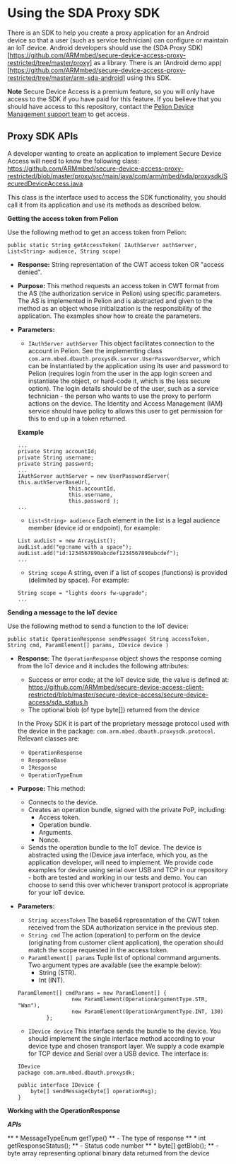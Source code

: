 
# Using the SDA Proxy SDK

There is an SDK to help you create a proxy application for an Android device so that a user (such as service technician) can configure or maintain an IoT device. Android developers should use the (SDA Proxy SDK)[https://github.com/ARMmbed/secure-device-access-proxy-restricted/tree/master/proxy] as a library. There is an (Android demo app)[https://github.com/ARMmbed/secure-device-access-proxy-restricted/tree/master/arm-sda-android] using this SDK.

<span class="notes">**Note** Secure Device Access is a premium feature, so you will only have access to the SDK if you have paid for this feature.  If you believe that you should have access to this repository, contact the [Pelion Device Management support team](https://cloud.mbed.com/contact) to get access. </span>

## Proxy SDK APIs

A developer wanting to create an application to implement Secure Device Access will need to know the following class: 
https://github.com/ARMmbed/secure-device-access-proxy-restricted/blob/master/proxy/src/main/java/com/arm/mbed/sda/proxysdk/SecuredDeviceAccess.java

This class is the interface used to access the SDK functionality, you should call it from its application and use its methods as described below.

**Getting the access token from Pelion**

Use the following method to get an access token from Pelion:

`public static String getAccessToken( IAuthServer authServer, List<String> audience, String scope)`

* **Response:** String representation of the CWT access token OR "access denied".
* **Purpose:** This method requests an access token in CWT format from the AS (the authorization service in Pelion) using specific parameters. The AS is implemented in Pelion and is abstracted and given to the method as an object whose initialization is the responsibility of the application. The examples show how to create the parameters.
* **Parameters:**
    * `IAuthServer authServer` This object facilitates connection to the account in Pelion. See the implementing class `com.arm.mbed.dbauth.proxysdk.server.UserPasswordServer`, which can be instantiated by the application using its user and password to Pelion (requires login from the user in the app login screen and instantiate the object, or hard-code it, which is the less secure option). The login details should be of the user, such as a service technician - the person who wants to use the proxy to perform actions on the device. The Identity and Access Management (IAM) service should have policy to allows this user to get permission for this to end up in a token returned.

     **Example**

    ```
    ...
    private String accountId;
    private String username;
    private String password;
    ...
    IAuthServer authServer = new UserPasswordServer( this.authServerBaseUrl,
                    this.accountId,
                    this.username,
                    this.password );
    ...
    ```
    * `List<String> audience` Each element in the list is a legal audience member (device id or endpoint), for example:

    ```
    List audList = new ArrayList();
    audList.add("ep:name with a space");
    audList.add("id:1234567890abcdef1234567890abcdef");
    ...
    ```

    * `String scope` A string, even if a list of scopes (functions) is provided (delimited by space). For example:

    ```
    String scope = "lights doors fw-upgrade";
    ...
    ```

**Sending a message to the IoT device**

Use the following method to send a function to the IoT device:

`public static OperationResponse sendMessage( String accessToken, String cmd, ParamElement[] params, IDevice device )`

* **Response**: The `OperationResponse` object shows the response coming from the IoT device and it includes the following attributes:
     * Success or error code; at the IoT device side, the value is defined at: https://github.com/ARMmbed/secure-device-access-client-restricted/blob/master/secure-device-access/secure-device-access/sda_status.h
     * The optional blob (of type byte[]) returned from the device

    In the Proxy SDK it is part of the proprietary message protocol used with the device in the package: `com.arm.mbed.dbauth.proxysdk.protocol`. Relevant classes are:

    * `OperationResponse`
    * `ResponseBase`
    * `IResponse`
    * `OperationTypeEnum`

* **Purpose:** This method:

    * Connects to the device.
    * Creates an operation bundle, signed with the private PoP, including:
        * Access token.
        * Operation bundle.
        * Arguments.
        * Nonce.
    * Sends the operation bundle to the IoT device. The device is abstracted using the IDevice java interface, which you, as the application developer, will need to implement. We provide code examples for device using serial over USB and TCP in our repository - both are tested and working in our tests and demo.  You can choose to send this over whichever transport protocol is appropriate for your IoT device.

* **Parameters:**
    * `String accessToken` The base64 representation of the CWT token received from the SDA authorization service in the previous step.
    * `String cmd`  The action (operation) to perform on the device (originating from customer client application), the operation should match the scope requested in the access token.
    * `ParamElement[] params` Tuple list of optional command arguments. Two argument types are available (see the example below):
        * String (STR).
        * Int (INT).

    ```
    ParamElement[] cmdParams = new ParamElement[] {
                     new ParamElement(OperationArgumentType.STR, "Wan"),
                     new ParamElement(OperationArgumentType.INT, 130)
             };
    ```

     * `IDevice device`  This interface sends the bundle to the device. You should implement the single interface method according to your device type and chosen transport layer. We supply a code example for TCP device and Serial over a USB device. The interface is:

    ```
    IDevice
    package com.arm.mbed.dbauth.proxysdk;

    public interface IDevice {
        byte[] sendMessage(byte[] operationMsg);
    }
    ```

**Working with the OperationResponse**

***APIs***

** * MessageTypeEnum getType() ** - The type of response
** * int getResponseStatus(); ** - Status code number
** * byte[] getBlob(); ** - byte array representing optional binary data returned from the device
